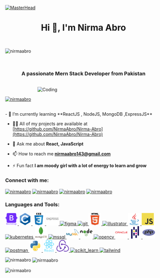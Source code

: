[![MasterHead](https://i.pinimg.com/originals/4c/44/39/4c443992f6106654fc270b3ca708d29e.png)](https://i.pinimg.com/originals/4c/44/39/4c443992f6106654fc270b3ca708d29e.png)

<h1 align="center">Hi 👋, I'm Nirma Abro</h1><br>
<p align="left"> <img src="https://komarev.com/ghpvc/?username=nirmaabro&label=Profile%20views&color=0e75b6&style=flat" alt="nirmaabro" /> </p><br>
<h3 align="center">A passionate Mern Stack Developer from Pakistan</h3><br>
<img align="right" alt="Coding" width="400" src="https://media.giphy.com/media/v1.Y2lkPTc5MGI3NjExMnE4ZHBsdnQ5ZjJ6dTdwNHZienYzeW56OTZsYTk0MWhoMGVxM3k0MCZlcD12MV9pbnRlcm5hbF9naWZfYnlfaWQmY3Q9Zw/qfiP3gjBmTvPFTT1Fx/giphy.gif"><br>


<p align="left"> <a href="https://twitter.com/nirmaabro" target="blank"><img src="https://img.shields.io/twitter/follow/nirmaabro?logo=twitter&style=for-the-badge" alt="nirmaabro" /></a> </p>
<br>
- 🌱 I’m currently learning **ReactJS , NodeJS, MongoDB ,ExpressJS**

- 👨‍💻 All of my projects are available at [https://github.com/NirmaAbro/Nirma-Abro](https://github.com/NirmaAbro/Nirma-Abro)

- 💬 Ask me about **React, JavaScript**

- 📫 How to reach me **nirmaabro143@gmail.com**

- ⚡ Fun fact **I am moody girl with a lot of energy to learn and grow**

<h3 align="left">Connect with me:</h3>
<p align="left">
<a href="https://linkedin.com/in/nirmaabro" target="blank"><img align="center" src="[https://raw.githubusercontent.com/rahuldkjain/github-profile-readme-generator/master/src/images/icons/Social/linked-in-alt.svg](https://upload.wikimedia.org/wikipedia/commons/f/f8/LinkedIn_icon_circle.svg)" alt="nirmaabro" height="30" width="40" /></a>
<a href="https://kaggle.com/nirmaabro" target="blank"><img align="center" src="https://raw.githubusercontent.com/rahuldkjain/github-profile-readme-generator/master/src/images/icons/Social/kaggle.svg" alt="nirmaabro" height="30" width="40" /></a>
<a href="https://fb.com/nirmaabro" target="blank"><img align="center" src="[https://raw.githubusercontent.com/rahuldkjain/github-profile-readme-generator/master/src/images/icons/Social/facebook.svg](https://sco.wikipedia.org/wiki/File:Facebook_f_logo_(2019).sv)" alt="nirmaabro" height="30" width="40" /></a>
<a href="https://instagram.com/nirmaabro" target="blank"><img align="center" src="https://raw.githubusercontent.com/rahuldkjain/github-profile-readme-generator/master/src/images/icons/Social/instagram.svg" alt="nirmaabro" height="30" width="40" /></a>
</p>

<h3 align="left">Languages and Tools:</h3>
<p align="left"> <a href="https://getbootstrap.com" target="_blank" rel="noreferrer"> <img src="https://raw.githubusercontent.com/devicons/devicon/master/icons/bootstrap/bootstrap-plain-wordmark.svg" alt="bootstrap" width="40" height="40"/> </a> <a href="https://www.cprogramming.com/" target="_blank" rel="noreferrer"> <img src="https://raw.githubusercontent.com/devicons/devicon/master/icons/c/c-original.svg" alt="c" width="40" height="40"/> </a> <a href="https://www.w3schools.com/css/" target="_blank" rel="noreferrer"> <img src="https://raw.githubusercontent.com/devicons/devicon/master/icons/css3/css3-original-wordmark.svg" alt="css3" width="40" height="40"/> </a> <a href="https://expressjs.com" target="_blank" rel="noreferrer"> <img src="https://raw.githubusercontent.com/devicons/devicon/master/icons/express/express-original-wordmark.svg" alt="express" width="40" height="40"/> </a> <a href="https://www.figma.com/" target="_blank" rel="noreferrer"> <img src="https://www.vectorlogo.zone/logos/figma/figma-icon.svg" alt="figma" width="40" height="40"/> </a> <a href="https://git-scm.com/" target="_blank" rel="noreferrer"> <img src="https://www.vectorlogo.zone/logos/git-scm/git-scm-icon.svg" alt="git" width="40" height="40"/> </a> <a href="https://www.w3.org/html/" target="_blank" rel="noreferrer"> <img src="https://raw.githubusercontent.com/devicons/devicon/master/icons/html5/html5-original-wordmark.svg" alt="html5" width="40" height="40"/> </a> <a href="https://www.adobe.com/in/products/illustrator.html" target="_blank" rel="noreferrer"> <img src="https://www.vectorlogo.zone/logos/adobe_illustrator/adobe_illustrator-icon.svg" alt="illustrator" width="40" height="40"/> </a> <a href="https://www.java.com" target="_blank" rel="noreferrer"> <img src="https://raw.githubusercontent.com/devicons/devicon/master/icons/java/java-original.svg" alt="java" width="40" height="40"/> </a> <a href="https://developer.mozilla.org/en-US/docs/Web/JavaScript" target="_blank" rel="noreferrer"> <img src="https://raw.githubusercontent.com/devicons/devicon/master/icons/javascript/javascript-original.svg" alt="javascript" width="40" height="40"/> </a> <a href="https://kubernetes.io" target="_blank" rel="noreferrer"> <img src="https://www.vectorlogo.zone/logos/kubernetes/kubernetes-icon.svg" alt="kubernetes" width="40" height="40"/> </a> <a href="https://www.mongodb.com/" target="_blank" rel="noreferrer"> <img src="https://raw.githubusercontent.com/devicons/devicon/master/icons/mongodb/mongodb-original-wordmark.svg" alt="mongodb" width="40" height="40"/> </a> <a href="https://www.microsoft.com/en-us/sql-server" target="_blank" rel="noreferrer"> <img src="https://www.svgrepo.com/show/303229/microsoft-sql-server-logo.svg" alt="mssql" width="40" height="40"/> </a> <a href="https://www.mysql.com/" target="_blank" rel="noreferrer"> <img src="https://raw.githubusercontent.com/devicons/devicon/master/icons/mysql/mysql-original-wordmark.svg" alt="mysql" width="40" height="40"/> </a> <a href="https://nodejs.org" target="_blank" rel="noreferrer"> <img src="https://raw.githubusercontent.com/devicons/devicon/master/icons/nodejs/nodejs-original-wordmark.svg" alt="nodejs" width="40" height="40"/> </a> <a href="https://opencv.org/" target="_blank" rel="noreferrer"> <img src="https://www.vectorlogo.zone/logos/opencv/opencv-icon.svg" alt="opencv" width="40" height="40"/> </a> <a href="https://www.oracle.com/" target="_blank" rel="noreferrer"> <img src="https://raw.githubusercontent.com/devicons/devicon/master/icons/oracle/oracle-original.svg" alt="oracle" width="40" height="40"/> </a> <a href="https://pandas.pydata.org/" target="_blank" rel="noreferrer"> <img src="https://raw.githubusercontent.com/devicons/devicon/2ae2a900d2f041da66e950e4d48052658d850630/icons/pandas/pandas-original.svg" alt="pandas" width="40" height="40"/> </a> <a href="https://www.php.net" target="_blank" rel="noreferrer"> <img src="https://raw.githubusercontent.com/devicons/devicon/master/icons/php/php-original.svg" alt="php" width="40" height="40"/> </a> <a href="https://postman.com" target="_blank" rel="noreferrer"> <img src="https://www.vectorlogo.zone/logos/getpostman/getpostman-icon.svg" alt="postman" width="40" height="40"/> </a> <a href="https://www.python.org" target="_blank" rel="noreferrer"> <img src="https://raw.githubusercontent.com/devicons/devicon/master/icons/python/python-original.svg" alt="python" width="40" height="40"/> </a> <a href="https://reactjs.org/" target="_blank" rel="noreferrer"> <img src="https://raw.githubusercontent.com/devicons/devicon/master/icons/react/react-original-wordmark.svg" alt="react" width="40" height="40"/> </a> <a href="https://redux.js.org" target="_blank" rel="noreferrer"> <img src="https://raw.githubusercontent.com/devicons/devicon/master/icons/redux/redux-original.svg" alt="redux" width="40" height="40"/> </a> <a href="https://scikit-learn.org/" target="_blank" rel="noreferrer"> <img src="https://upload.wikimedia.org/wikipedia/commons/0/05/Scikit_learn_logo_small.svg" alt="scikit_learn" width="40" height="40"/> </a> <a href="https://tailwindcss.com/" target="_blank" rel="noreferrer"> <img src="https://www.vectorlogo.zone/logos/tailwindcss/tailwindcss-icon.svg" alt="tailwind" width="40" height="40"/> </a> </p>

<p><img align="left" src="https://github-readme-stats.vercel.app/api/top-langs?username=nirmaabro&show_icons=true&locale=en&layout=compact" alt="nirmaabro" /></p>

<p>&nbsp;<img align="center" src="https://github-readme-stats.vercel.app/api?username=nirmaabro&show_icons=true&locale=en" alt="nirmaabro" /></p>

<p><img align="center" src="https://github-readme-streak-stats.herokuapp.com/?user=nirmaabro&" alt="nirmaabro" /></p>


